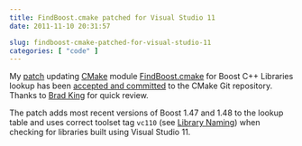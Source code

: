 ```yaml
---
title: FindBoost.cmake patched for Visual Studio 11
date: 2011-11-10 20:31:57

slug: findboost-cmake-patched-for-visual-studio-11
categories: [ "code" ]
---
```


My [patch](http://public.kitware.com/Bug/view.php?id=12568) updating [CMake](http://www.cmake.org) module [FindBoost.cmake](http://cmake.org/cmake/help/cmake-2-8-docs.html#module:FindBoost) for Boost C++ Libraries lookup has been [accepted and committed](http://cmake.org/gitweb?p=cmake.git;a=commitdiff;h=1c4ba48e) to the CMake Git repository. Thanks to [Brad King](http://www.kitware.com/company/team/king.html) for quick review.


The patch adds most recent versions of Boost 1.47 and 1.48 to the lookup table and uses correct toolset tag `vc110` (see [Library Naming](www.boost.org/doc/libs/release/more/getting_started/windows.html)) when checking for libraries built using Visual Studio 11.
